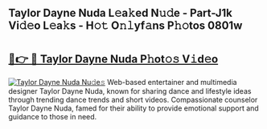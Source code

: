 ## Taylor Dayne Nuda L𝚎a𝚔ed N𝚞𝚍e - Part-J1k Vi𝚍𝚎o L𝚎a𝚔s - H𝚘𝚝 O𝚗𝚕yf𝚊ns P𝚑𝚘tos 0801w

# <h2><a href="http://kf2u7b4.oniu.top/?m=Taylor+Dayne+Nuda">🔗👉 🔴 Taylor Dayne Nuda P𝚑ot𝚘𝚜 V𝚒d𝚎o</a></h2>

[![Taylor Dayne Nuda Nu𝚍e𝚜](https://i.imgur.com/0qMVB7G.gif)](http://kf2u7b4.oniu.top/?m=Taylor+Dayne+Nuda)
Web-based entertainer and multimedia designer Taylor Dayne Nuda, known for sharing dance and lifestyle ideas through trending dance trends and short videos. Compassionate counselor Taylor Dayne Nuda, famed for their ability to provide emotional support and guidance to those in need.  
